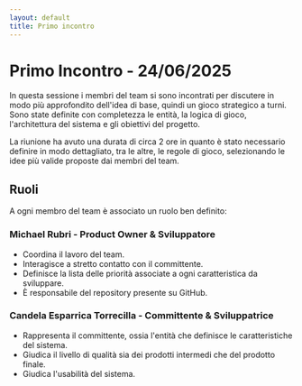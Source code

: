 ```yaml
---
layout: default
title: Primo incontro
---
```


# Primo Incontro - 24/06/2025

In questa sessione i membri del team si sono incontrati per discutere in modo più approfondito dell'idea di base, quindi
un gioco strategico a turni. Sono state definite con completezza le entità, la logica di gioco, l'architettura del
sistema e gli obiettivi del progetto.

La riunione ha avuto una durata di circa 2 ore in quanto è stato necessario definire in modo dettagliato, tra le altre,
le regole di gioco, selezionando le idee più valide proposte dai membri del team.

## Ruoli

A ogni membro del team è associato un ruolo ben definito:

### Michael Rubri - Product Owner & Sviluppatore
- Coordina il lavoro del team.
- Interagisce a stretto contatto con il committente.
- Definisce la lista delle priorità associate a ogni caratteristica da sviluppare.
- È responsabile del repository presente su GitHub.

### Candela Esparrica Torrecilla - Committente & Sviluppatrice
- Rappresenta il committente, ossia l'entità che definisce le caratteristiche del sistema.
- Giudica il livello di qualità sia dei prodotti intermedi che del prodotto finale.
- Giudica l'usabilità del sistema.